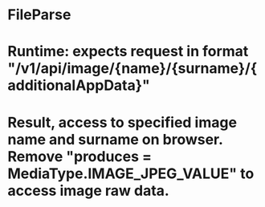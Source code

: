 # FileParse

# Runtime: expects request in format "/v1/api/image/{name}/{surname}/{additionalAppData}"

# Result, access to specified image name and surname on browser. Remove "produces = MediaType.IMAGE_JPEG_VALUE" to access image raw data.